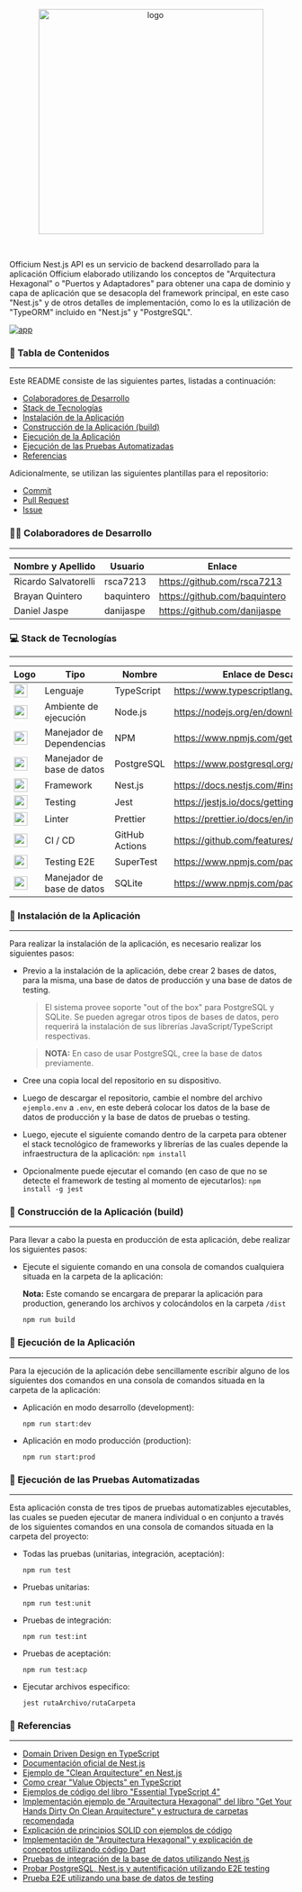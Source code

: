 <p align="center">
  <img src="https://i.imgur.com/uhlBciY.png" alt="logo" width="400">
</p>
<br>

Officium Nest.js API es un servicio de backend desarrollado para la aplicación Officium elaborado utilizando los conceptos de "Arquitectura Hexagonal" o "Puertos y Adaptadores" para obtener una capa de dominio y capa de aplicación que se desacopla del framework principal, en este caso "Nest.js" y de otros detalles de implementación, como lo es la utilización de "TypeORM" incluido en "Nest.js" y "PostgreSQL".

[![app](https://github.com/OrangeSoft-Team/officium-nestjs/actions/workflows/action.yml/badge.svg)](https://github.com/OrangeSoft-Team/officium-nestjs/actions/workflows/action.yml)

### :page_facing_up: Tabla de Contenidos

---

Este README consiste de las siguientes partes, listadas a continuación:

- [Colaboradores de Desarrollo](#man_technologist-colaboradores-de-desarrollo)
- [Stack de Tecnologías](#computer-stack-de-tecnologías)
- [Instalación de la Aplicación](#wrench-instalación-de-la-aplicación)
- [Construcción de la Aplicación (build)](#hammer-construcción-de-la-aplicación-build)
- [Ejecución de la Aplicación](#electric_plug-ejecución-de-la-aplicación)
- [Ejecución de las Pruebas Automatizadas](#test_tube-ejecución-de-las-pruebas-automatizadas)
- [Referencias](#mag_right-referencias)

Adicionalmente, se utilizan las siguientes plantillas para el repositorio:

- [Commit](https://github.com/OrangeSoft-Team/readme-guide/blob/main/Commit.md)
- [Pull Request](https://github.com/OrangeSoft-Team/readme-guide/blob/main/Pull_Request.md)
- [Issue](https://github.com/OrangeSoft-Team/readme-guide/blob/main/Issue.md)

### :man_technologist: Colaboradores de Desarrollo

---

| Nombre y Apellido    | Usuario    | Enlace                        |
| -------------------- | ---------- | ----------------------------- |
| Ricardo Salvatorelli | rsca7213   | https://github.com/rsca7213   |
| Brayan Quintero      | baquintero | https://github.com/baquintero |
| Daniel Jaspe         | danijaspe  | https://github.com/danijaspe  |

### :computer: Stack de Tecnologías

---

| Logo                                                                                                                                                                                                                                                                                                | Tipo                       | Nombre         | Enlace de Descarga                       | Versión |
| --------------------------------------------------------------------------------------------------------------------------------------------------------------------------------------------------------------------------------------------------------------------------------------------------- | -------------------------- | -------------- | ---------------------------------------- | ------- |
| <img src="https://upload.wikimedia.org/wikipedia/commons/4/4c/Typescript_logo_2020.svg" width="24">                                                                                                                                                                                                 | Lenguaje                   | TypeScript     | https://www.typescriptlang.org/download  | 4.3     |
| <img src="https://nodejs.org/static/images/logo.svg" width="24">                                                                                                                                                                                                                                    | Ambiente de ejecución      | Node.js        | https://nodejs.org/en/download/          | 14.17.1 |
| <img src="https://upload.wikimedia.org/wikipedia/commons/thumb/d/db/Npm-logo.svg/1200px-Npm-logo.svg.png" width="24">                                                                                                                                                                               | Manejador de Dependencias  | NPM            | https://www.npmjs.com/get-npm            | 6.4.13  |
| <img src="https://upload.wikimedia.org/wikipedia/commons/thumb/2/29/Postgresql_elephant.svg/1200px-Postgresql_elephant.svg.png" width="24">                                                                                                                                                         | Manejador de base de datos | PostgreSQL     | https://www.postgresql.org/download/     | 13.1    |
| <img src="https://d33wubrfki0l68.cloudfront.net/e937e774cbbe23635999615ad5d7732decad182a/26072/logo-small.ede75a6b.svg" width="24">                                                                                                                                                                 | Framework                  | Nest.js        | https://docs.nestjs.com/#installation    | 7.16.5  |
| <img src="https://avatars.githubusercontent.com/u/32196900?s=400&v=4" width="24">                                                                                                                                                                                                                   | Testing                    | Jest           | https://jestjs.io/docs/getting-started   | 26.6.3  |
| <img src="https://prettier.io/icon.png" width="24">                                                                                                                                                                                                                                                 | Linter                     | Prettier       | https://prettier.io/docs/en/install.html | 7.1.1   |
| <img src="https://avatars.githubusercontent.com/u/44036562?s=280&v=4" width="24">                                                                                                                                                                                                                   | CI / CD                    | GitHub Actions | https://github.com/features/actions      | 1.0.0   |
| <img src="https://camo.githubusercontent.com/fcca6a233a54a037861c99ab17d255d215807e6c0fcdce7d16a1a67814ede820/68747470733a2f2f73332e616d617a6f6e6177732e636f6d2f6d656469612d702e736c69642e65732f75706c6f6164732f3333383935382f696d616765732f313439363334352f7375706572746573742e706e67" width="24"> | Testing E2E                | SuperTest      | https://www.npmjs.com/package/supertest  | 6.1.3   |
| <img src="https://www.aprendexojo.com/wp-content/uploads/2018/03/Sqlite.png" width="24"> | Manejador de base de datos | SQLite | https://www.npmjs.com/package/sqlite3 | 5.0.2 |
### :wrench: Instalación de la Aplicación

---

Para realizar la instalación de la aplicación, es necesario realizar los siguientes pasos:

- Previo a la instalación de la aplicación, debe crear 2 bases de datos, para la misma, una base de datos de producción y una base de datos de testing.

  > El sistema provee soporte "out of the box" para PostgreSQL y SQLite. Se pueden agregar otros tipos de bases de datos, pero requerirá la instalación de sus librerías JavaScript/TypeScript respectivas.

  > **NOTA:** En caso de usar PostgreSQL, cree la base de datos previamente.

- Cree una copia local del repositorio en su dispositivo.

- Luego de descargar el repositorio, cambie el nombre del archivo `ejemplo.env` a `.env`, en este deberá colocar los datos de la base de datos de producción y la base de datos de pruebas o testing.

- Luego, ejecute el siguiente comando dentro de la carpeta para obtener el stack tecnológico de frameworks y librerías de las cuales depende la infraestructura de la aplicación:
  `npm install`

- Opcionalmente puede ejecutar el comando (en caso de que no se detecte el framework de testing al momento de ejecutarlos):
  `npm install -g jest`

### :hammer: Construcción de la Aplicación (build)

---

Para llevar a cabo la puesta en producción de esta aplicación, debe realizar los siguientes pasos:

- Ejecute el siguiente comando en una consola de comandos cualquiera situada en la carpeta de la aplicación:

  **Nota:** Este comando se encargara de preparar la aplicación para production, generando los archivos y colocándolos en la carpeta `/dist`

  `npm run build`

### :electric_plug: Ejecución de la Aplicación

---

Para la ejecución de la aplicación debe sencillamente escribir alguno de los siguientes dos comandos en una consola de comandos situada en la carpeta de la aplicación:

- Aplicación en modo desarrollo (development):

  `npm run start:dev`

- Aplicación en modo producción (production):

  `npm run start:prod`

### :test_tube: Ejecución de las Pruebas Automatizadas

---

Esta aplicación consta de tres tipos de pruebas automatizables ejecutables, las cuales se pueden ejecutar de manera individual o en conjunto a través de los siguientes comandos en una consola de comandos situada en la carpeta del proyecto:

- Todas las pruebas (unitarias, integración, aceptación):

  `npm run test`

- Pruebas unitarias:

  `npm run test:unit`

- Pruebas de integración:

  `npm run test:int`

- Pruebas de aceptación:

  `npm run test:acp`

- Ejecutar archivos especifico:

  `jest rutaArchivo/rutaCarpeta`

### :mag_right: Referencias

---

- [Domain Driven Design en TypeScript](https://khalilstemmler.com/articles/categories/domain-driven-design)
- [Documentación oficial de Nest.js](https://docs.nestjs.com/)
- [Ejemplo de "Clean Arquitecture" en Nest.js](https://github.com/hvpaiva/clean-architecture-nestjs)
- [Como crear "Value Objects" en TypeScript](http://xurxodev.com/como-crear-value-object-en-typescript/)
- [Ejemplos de código del libro "Essential TypeScript 4"](https://github.com/Apress/essential-typescript-4)
- [Implementación ejemplo de "Arquitectura Hexagonal" del libro "Get Your Hands Dirty On Clean Arquitecture" y estructura de carpetas recomendada](https://github.com/thombergs/buckpal)
- [Explicación de principios SOLID con ejemplos de código](https://www.baeldung.com/solid-principles)
- [Implementación de "Arquitectura Hexagonal" y explicación de conceptos utilizando código Dart](https://pub.dev/packages/flutter_clean_architecture)
- [Pruebas de integración de la base de datos utilizando Nest.js](https://medium.com/@salmon.3e/integration-testing-with-nestjs-and-typeorm-2ac3f77e7628)
- [Probar PostgreSQL, Nest.js y autentificación utilizando E2E testing](https://firxworx.com/blog/coding/nestjs-integration-and-e2e-tests-with-typeorm-postgres-and-jwt/)
- [Prueba E2E utilizando una base de datos de testing](https://github.com/igern/Nestjs-Typeorm-e2e-testing/blob/master/test/app.e2e-spec.ts)
